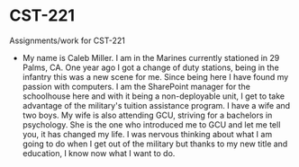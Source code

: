# CST-221
Assignments/work for CST-221
* My name is Caleb Miller. I am in the Marines currently stationed in 29 Palms, CA. One year ago I got a change of duty stations, being in the infantry this was a new scene for me. Since being here I have found my passion with computers. I am the SharePoint manager for the schoolhouse here and with it being a non-deployable unit, I get to take advantage of the military's tuition assistance program.
I have a wife and two boys. My wife is also attending GCU, striving for a bachelors in psychology. She is the one who introduced me to GCU and let me tell you, it has changed my life. I was nervous thinking about what I am going to do when I get out of the military but thanks to my new title and education, I know now what I want to do.
